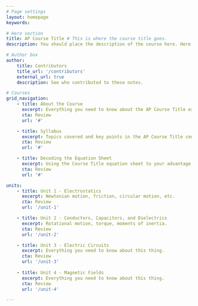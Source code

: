 ```yaml
---
# Page settings
layout: homepage
keywords:

# Hero section
title: AP Course Title # This is where the course title goes.
description: You should place the description of the course here. Here is our guide to the AP Course Title course. Lorem ipsum dolor sit amet, consectetur adipiscing elit. # This is a description of the course.

# Author box
author:
    title: Contributors
    title_url: '/contributors'
    external_url: true
    description: See who contributed to these notes. 

# Courses
grid_navigation:
    - title: About the Course
      excerpt: Everything you need to know about the AP Course Title exam.
      cta: Review
      url: '#'

    - title: Syllabus
      excerpt: Topics covered and key points in the AP Course Title course.
      cta: Review
      url: '#'

    - title: Decoding the Equation Sheet
      excerpt: Using the Course Title equation sheet to your advantage.
      cta: Review
      url: '#'       

units:
    - title: Unit 1 - Electrostatics
      excerpt: Newtonian motion, friction, circular motion, etc.
      cta: Review
      url: '/unit-1'

    - title: Unit 2 - Conductors, Capacitors, and Dielectrics
      excerpt: Rotational motion, torque, moments of inertia.
      cta: Review
      url: '/unit-2'

    - title: Unit 3 - Electric Circuits
      excerpt: Everything you need to know about this thing.
      cta: Review
      url: '/unit-3'
      
    - title: Unit 4 - Magnetic Fields
      excerpt: Everything you need to know about this thing.
      cta: Review
      url: '/unit-4'

---
```

